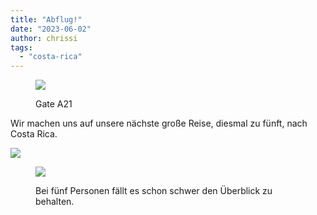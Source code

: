 ```yaml
---
title: "Abflug!"
date: "2023-06-02"
author: chrissi
tags: 
  - "costa-rica"
---
```


<figure>

![](https://hafenstrand.wordpress.com/wp-content/uploads/2023/06/img_0431.jpg?w=1024)

<figcaption>

Gate A21

</figcaption>

</figure>

Wir machen uns auf unsere nächste große Reise, diesmal zu fünft, nach Costa Rica.

![](https://hafenstrand.wordpress.com/wp-content/uploads/2023/06/img_4391.jpg?w=768)

<figure>

![](https://hafenstrand.wordpress.com/wp-content/uploads/2023/06/img_4390.jpg?w=768)

<figcaption>

Bei fünf Personen fällt es schon schwer den Überblick zu behalten.

</figcaption>

</figure>
